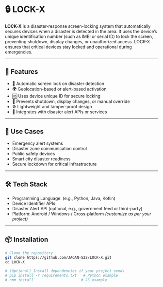 # 🔒 LOCK-X

**LOCK-X** is a disaster-response screen-locking system that automatically secures devices when a disaster is detected in the area. It uses the device’s unique identification number (such as IMEI or serial ID) to lock the screen, preventing shutdown, display changes, or unauthorized access. LOCK-X ensures that critical devices stay locked and operational during emergencies.

---

## 🚀 Features

- 🔐 Automatic screen lock on disaster detection  
- 🌍 Geolocation-based or alert-based activation  
- 🆔 Uses device unique ID for secure locking  
- 🚫 Prevents shutdown, display changes, or manual override  
- ⚙️ Lightweight and tamper-proof design  
- 📡 Integrates with disaster alert APIs or services  

---

## 📌 Use Cases

- Emergency alert systems  
- Disaster zone communication control  
- Public safety devices  
- Smart city disaster readiness  
- Secure lockdown for critical infrastructure  

---

## 🛠️ Tech Stack

- Programming Language: (e.g., Python, Java, Kotlin)  
- Device Identifier APIs  
- Disaster Alert API (optional, e.g., government feed or third-party)  
- Platform: Android / Windows / Cross-platform *(customize as per your project)*

---

## 📦 Installation

```bash
# Clone the repository
git clone https://github.com/JAGAN-S22/LOCK-X.git
cd LOCK-X

# (Optional) Install dependencies if your project needs
# pip install -r requirements.txt   # Python example
# npm install                      # JS example
